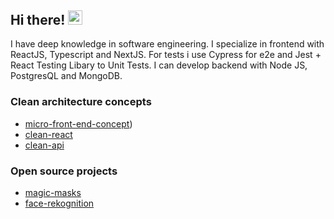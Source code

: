 ## Hi there! <img src="wave.gif" alt="Wave Emoji"  width="22.5px" height="22.5px" />

I have deep knowledge in software engineering. I specialize in frontend with ReactJS, Typescript and NextJS. For tests i use Cypress for e2e and Jest + React Testing Libary to Unit Tests. I can develop backend with Node JS, PostgresQL and MongoDB.

### Clean architecture concepts
- [micro-front-end-concept](https://github.com/joaoromeira/micro-front-end-concept))
- [clean-react](https://github.com/joaoromeira/clean-react)
- [clean-api](https://github.com/joaoromeira/clean-api)

### Open source projects

- [magic-masks](https://www.npmjs.com/package/magic-masks)
- [face-rekognition](https://github.com/joaoromeira/face-rekognition)
